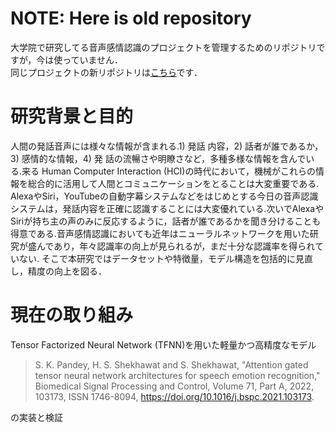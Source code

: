 # NOTE: Here is old repository
大学院で研究してる音声感情認識のプロジェクトを管理するためのリポジトリですが，今は使っていません．  
同じプロジェクトの新リポジトリは[こちら](https://github.com/masato-arch/SER_with_TFNN)です．

# 研究背景と目的
人間の発話音声には様々な情報が含まれる.1) 発話 内容，2) 話者が誰であるか，3) 感情的な情報，4) 発 話の流暢さや明瞭さなど，多種多様な情報を含んでいる.来る Human Computer Interaction (HCI)の時代において，機械がこれらの情報を総合的に活用して人間とコミュニケーションをとることは大変重要である. AlexaやSiri，YouTubeの自動字幕システムなどをはじめとする今日の音声認識システムは，発話内容を正確に認識することには大変優れている.次いでAlexaやSiriが持ち主の声のみに反応するように，話者が誰であるかを聞き分けることも得意である.音声感情認識においても近年はニューラルネットワークを用いた研究が盛んであり，年々認識率の向上が見られるが，まだ十分な認識率を得られていない. そこで本研究ではデータセットや特徴量，モデル構造を包括的に見直し，精度の向上を図る．  

# 現在の取り組み

Tensor Factorized Neural Network (TFNN)を用いた軽量かつ高精度なモデル
> S. K. Pandey, H. S. Shekhawat and S. Shekhawat, "Attention gated tensor neural network architectures for speech emotion recognition," Biomedical Signal Processing and Control, Volume 71, Part A, 2022, 103173, ISSN 1746-8094, https://doi.org/10.1016/j.bspc.2021.103173.

の実装と検証

